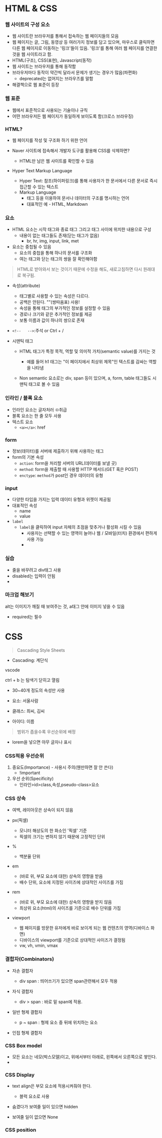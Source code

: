 # HTML & CSS

### 웹 사이트의 구성 요소

- 웹 사이트란 브라우저를 통해서 접속하는 웹 페이지들의 모음
- 웹 페이지는 글, 그림, 동영상 등 여러가지 정보를 담고 있으며, 마우스로 클릭하면 다른 웹 페이지로 이동하는 '링크'들이 있음. '링크'를 통해 여러 웹 페이지를 연결한 것을 웹 사이트라고 함.
- HTML(구조), CSS(표현), Javascript(동작)
- 웹 사이트는 브라우저를 통해 동작함
- 브라우저마다 동작이 약간씩 달라서 문제가 생기는 경우가 많음(파편화)
  - deprecated는 없어지는 브라우즈를 말함
- 해결책으로 웹 표준이 등장

### 웹 표준

- 웹에서 표준적으로 사용되는 기술이나 규칙
- 어떤 브라우저든 웹 페이지가 동일하게 보이도록 함(크로스 브라우징)

### HTML?

- 웹 페이지를 작성 및 구조화 하기 위한 언어

- Naver 사이트에 접속해서 개발자 도구를 활용해 CSS를 삭제하면?
  - HTML만 남은 웹 사이트를 확인할 수 있음

- Hyper Text Markup Language
  - Hyper Text: 참조(하이퍼링크)를 통해 사용자가 한 문서에서 다른 문서로 즉시 접근할 수 있는 텍스트
  - Markup Language
    - 태그 등을 이용하여 문서나 데이터의 구조를 명시하는 언어
    - 대표적인 예 - HTML, Markdown

### 요소

- HTML 요소는 시작 태그와 종료 태그 그리고 태그 사이에 위치한 내용으로 구성
  - 내용이 없는 태그들도 존재(닫는 태그가 없음)
    - br, hr, img, input, link, met
- 요소는 중첩될 수 있음
  - 요소의 중첩을 통해 하나의 문서를 구조화
  - 여는 태그와 닫는 태그의 쌍을 잘 확인해야함

> HTML로 받아와서 보는 것이기 때문에 수정을 해도, 새로고침하면 다시 원래대로 복구됨.

- 속성(attribute)
  - 태그별로 사용할 수 있는 속성은 다르다.
  - 공백은 안된다. ""(쌍따옴표) 사용!
  - 속성을 통해 태그의 부가적인 정보를 설정할 수 있음
  - 경로나 크기와 같은 추가적인 정보를 제공
  - 보통 이름과 값이 하나의 쌍으로 존재

- `<!--   -->`:주석 or Ctrl + /

- 시맨틱 태그

  - HTML 태그가 특정 목적, 역할 및 의미적 가치(semantic value)를 가지는 것
    - 예를 들어 h1 태그는 "이 페이지에서 최상위 제목"인 텍스트를 감싸는 역할을 나타냄

  - Non semantic 요소로는 div, span 등이 있으며, a, form, table 태그들도 시맨틱 태그로 볼 수 있음

### 인라인 / 블록 요소

- 인라인 요소는 글자처러 ㅁ취급
- 블록 요소는 한 줄 모두 사용
- 텍스트 요소
  - `<a></a>`: href

### form

- 정보(데이터)를 서버에 제출하기 위해 사용하는 태그
- form의 기본 속성
  - `action`: form을 처리할 서버의 URL(데이터를 보낼 곳)
  - `method`: form을 제출할 때 사용할 HTTP 메서드(GET 혹은 POST)
  - `enctype`: `method`가 post인 경우 데이터의 유형

### input

- 다양한 타입을 가지는 입력 데이터 유형과 위젯이 제공됨
- 대표적인 속성
  - name
  - value
- `label`
  - `label`을 클릭하여 input 자체의 초점을 맞추거나 활성화 시킬 수 있음
    - 사용자는 선택할 수 있는 영역이 늘어나 웹 / 모바일(터치) 환경에서 편하게 사용 가능
    - 

### 실습

- 줄을 바꾸려고 div태그 사용
- disabled는 입력이 안됨
- 

### 마크업 해보기

alt는 이미지가 깨질 때 보여주는 것, a태그 안에 이미지 넣을 수 있음

- required는 필수

# CSS

> Cascading Style Sheets

- Cascading: 계단식

vscode

ctrl + b 는 탐색기 닫히고 열림

- 30~40개 정도의 속성만 사용

- 요소: 서울사람
- 클래스: 최씨, 김씨
- 아이디: 이름

> 범위가 좁을수록 우선순위에 배정

- lorem을 넣으면 아무 글자나 표시

### CSS적용 우선순위

1. 중요도(Importance) - 사용시 주의(웬만하면 잘 안 쓴다)
   - !important
2. 우선 순위(Specificity)
   - 인라인>id>class,속성,pseudo-class>요소

### CSS 상속

- 여백, 레이아웃은 상속이 되지 않음

- px(픽셀)
  - 모니터 해상도의 한 화소인 '픽셀' 기준
  - 픽셀의 크기는 변하지 않기 때문에 고정적인 단위
- %
  - 백분율 단위

- em
  - (바로 위, 부모 요소에 대한) 상속의 영향을 받음
  - 배수 단위, 요소에 지정된 사이즈에 상대적인 사이즈를 가짐
- rem
  - (바로 위, 부모 요소에 대한) 상속의 영향을 받지 않음
  - 최상위 요소(html)의 사이즈를 기준으로 배수 단위를 가짐

- viewport
  - 웹 페이지를 방문한 유저에게 바로 보이게 되는 웹 컨텐츠의 영역(디바이스 화면)
  - 디바이스의 viewport를 기준으로 상대적인 사이즈가 결정됨
  - vw, vh, vmin, vmax

### 결합자(Combinators)

- 자손 결합자
  - div span : 띄어쓰기가 있으면 span관련해서 모두 적용
- 자식 결합자
  - div > span : 바로 밑 span에 적용.

- 일반 형제 결합자
  - p ~ span : 형제 요소 중 뒤에 위치하는 요소
- 인접 형제 결합자

### CSS Box model

- 모든 요소는 네모(박스모델)이고, 위에서부터 아래로, 왼쪽에서 오른쪽으로 쌓인다.
- 

### CSS Display

- text align은 부모 요소에 적용시켜줘야 한다.
  - 블럭 요소로 사용

- 숨겼다가 보여줄 일이 있으면 hidden
- 보여줄 일이 없으면 None

### CSS position

